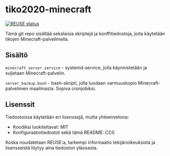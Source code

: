 <!--
SPDX-FileCopyrightText: 2020 Markus Murto <markus.murto@kusochi.eu>

SPDX-License-Identifier: CC0-1.0
-->

# tiko2020-minecraft

[![REUSE status](https://api.reuse.software/badge/github.com/MarkusMurto/tiko2020-minecraft)](https://api.reuse.software/info/github.com/MarkusMurto/tiko2020-minecraft)

Tämä git repo sisältää sekalaisia skriptejä ja konffitiedostoja, joita käytetään tikojen Minecraft-palvelimella. 

## Sisältö

`minecraft_server.service` - systemd-service, jolla käynnistetään ja suljetaan Minecraft-palvelin.

`server_backup.bash` - bash-skripti, jolla luodaan varmuuskopio Minecraft-palvelimen maailmasta. Sopiva cronjobiksi.

## Lisenssit
Tiedostoissa käytetään eri lisenssejä, mutta yhteenvetona:

- Koodiksi luokiteltavat: MIT
- Konfiguraatiotiedostot sekä tämä README: CC0

Koska noudatetaan REUSE:a, tarkempi informaatio tekijänoikeuksista ja lisensseistä löytyy aina tiedoston yläosasta.

